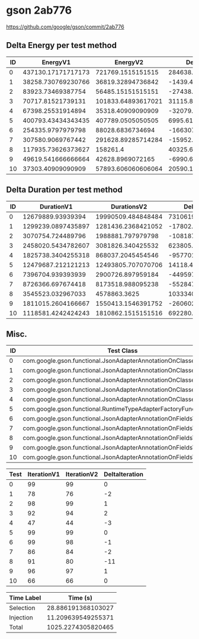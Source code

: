 # gson 2ab776


https://github.com/google/gson/commit/2ab776



## Delta Energy per test method


| ID | EnergyV1 | EnergyV2 | DeltaEnergy | σV1 | σV2 |
| --- | --- | --- | --- | --- | --- |
| 0 | 437130.17171717173 | 721769.1515151515 | 284638.97979797976 | 716560.6255367349 | 840779.7093939128 |
| 1 | 38258.730769230766 | 36819.32894736842 | -1439.401821862346 | 14433.914421600224 | 9210.813103984385 |
| 2 | 83923.73469387754 | 56485.15151515151 | -27438.583178726032 | 87322.09044920655 | 19766.571476782214 |
| 3 | 70717.81521739131 | 101833.64893617021 | 31115.8337187789 | 221619.50173870416 | 342135.304306635 |
| 4 | 67398.25531914894 | 35318.40909090909 | -32079.846228239854 | 214792.25602878426 | 3846.3507399173586 |
| 5 | 400793.43434343435 | 407789.0505050505 | 6995.61616161617 | 259041.71622686734 | 276349.7954477762 |
| 6 | 254335.9797979798 | 88028.6836734694 | -166307.2961245104 | 579547.7774268168 | 284444.6840976648 |
| 7 | 307580.9069767442 | 291628.89285714284 | -15952.014119601343 | 640296.2001306938 | 650854.2296452011 |
| 8 | 117935.73626373627 | 158261.4 | 40325.66373626373 | 323119.4304770954 | 453987.4504511001 |
| 9 | 49619.541666666664 | 42628.8969072165 | -6990.644759450166 | 35794.91086468528 | 15385.323918997112 |
| 10 | 37303.40909090909 | 57893.606060606064 | 20590.196969696975 | 11259.01227700977 | 181774.68532381533 |

## Delta Duration per test method


| ID | DurationV1 | DurationsV2 | DeltaDuration |
| --- | --- | --- | --- |
| 0 | 12679889.93939394 | 19990509.484848484 | 7310619.545454545 |
| 1 | 1299239.0897435897 | 1281436.2368421052 | -17802.852901484584 |
| 2 | 3070754.724489796 | 1988881.797979798 | -1081872.926509998 |
| 3 | 2458020.5434782607 | 3081826.340425532 | 623805.7969472711 |
| 4 | 1825738.3404255318 | 868037.2045454546 | -957701.1358800773 |
| 5 | 12479687.212121213 | 12493805.707070706 | 14118.494949493557 |
| 6 | 7396704.939393939 | 2900726.897959184 | -4495978.041434756 |
| 7 | 8726366.697674418 | 8173518.988095238 | -552847.70957918 |
| 8 | 3545523.032967033 | 4578863.3625 | 1033340.329532967 |
| 9 | 1811015.2604166667 | 1550413.1546391752 | -260602.10577749158 |
| 10 | 1118581.4242424243 | 1810862.1515151516 | 692280.7272727273 |

## Misc.

| ID | Test Class | Test Method |
| --- | --- | --- |
| 0 | com.google.gson.functional.JsonAdapterAnnotationOnClassesTest | testJsonAdapterInvoked |
| 1 | com.google.gson.functional.JsonAdapterAnnotationOnClassesTest | testRegisteredDeserializerOverridesJsonAdapter |
| 2 | com.google.gson.functional.JsonAdapterAnnotationOnClassesTest | testRegisteredSerializerOverridesJsonAdapter |
| 3 | com.google.gson.functional.JsonAdapterAnnotationOnClassesTest | testJsonAdapterFactoryInvoked |
| 4 | com.google.gson.functional.JsonAdapterAnnotationOnClassesTest | testIncorrectTypeAdapterFails |
| 5 | com.google.gson.functional.RuntimeTypeAdapterFactoryFunctionalTest | testSubclassesAutomaticallySerialzed |
| 6 | com.google.gson.functional.JsonAdapterAnnotationOnFieldsTest | testClassAnnotationAdapterFactoryTakesPrecedenceOverDefault |
| 7 | com.google.gson.functional.JsonAdapterAnnotationOnFieldsTest | testClassAnnotationAdapterTakesPrecedenceOverDefault |
| 8 | com.google.gson.functional.JsonAdapterAnnotationOnFieldsTest | testJsonAdapterInvokedOnlyForAnnotatedFields |
| 9 | com.google.gson.functional.JsonAdapterAnnotationOnFieldsTest | testFieldAnnotationTakesPrecedenceOverRegisteredTypeAdapter |
| 10 | com.google.gson.functional.JsonAdapterAnnotationOnFieldsTest | testFieldAnnotationTakesPrecedenceOverClassAnnotation |




| Test | IterationV1 | IterationV2 | DeltaIteration |
| --- | --- | --- | --- |
| 0 | 99 | 99 | 0 |
| 1 | 78 | 76 | -2 |
| 2 | 98 | 99 | 1 |
| 3 | 92 | 94 | 2 |
| 4 | 47 | 44 | -3 |
| 5 | 99 | 99 | 0 |
| 6 | 99 | 98 | -1 |
| 7 | 86 | 84 | -2 |
| 8 | 91 | 80 | -11 |
| 9 | 96 | 97 | 1 |
| 10 | 66 | 66 | 0 |



| Time Label | Time (s) |
| --- | --- |
| Selection | 28.886191368103027 |
| Injection | 11.209639549255371 |
| Total | 1025.2274305820465 |


